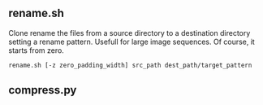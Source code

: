 ## rename.sh
Clone rename the files from a source directory to a destination directory setting a rename pattern. Usefull for large image sequences. Of course, it starts from zero.

```rename.sh [-z zero_padding_width] src_path dest_path/target_pattern```

## compress.py
